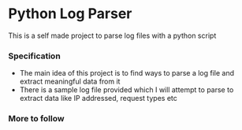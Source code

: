 # Python Log Parser
This is a self made project to parse log files with a python script

### Specification
- The main idea of this project is to find ways to parse a log file and extract meaningful data from it
- There is a sample log file provided which I will attempt to parse to extract data like IP addressed, request types etc

### More to follow
